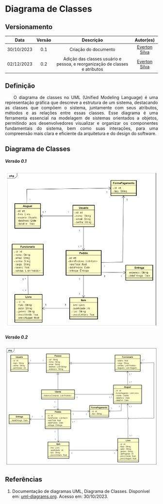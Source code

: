 # Diagrama de Classes
## Versionamento
| Data | Versão | Descrição | Autor(es) |
|:----:|:------:|:---------:|:---------:|
| 30/10/2023 | 0.1 | Criação do documento | [Everton Silva](https://github.com/EvertonFSilva) |
| 02/12/2023 | 0.2 | Adição das classes usuário e pessoa, e reorganização de classes e atributos | [Everton Silva](https://github.com/EvertonFSilva) |

## Definição

<p align="justify">&emsp;&emsp;O diagrama de classes no UML (Unified Modeling Language) é uma representação gráfica que descreve a estrutura de um sistema, destacando as classes que compõem o sistema, juntamente com seus atributos, métodos e as relações entre essas classes. Esse diagrama é uma ferramenta essencial na modelagem de sistemas orientados a objetos, permitindo aos desenvolvedores visualizar e organizar os componentes fundamentais do sistema, bem como suas interações, para uma compreensão mais clara e eficiente da arquitetura e do design do software.</p>

## Diagrama de Classes

##### *Versão 0.1*
![diagrama_de_Classes](./Imgs/DiagramaDeClasse_1.png)

##### *Versão 0.2*
![diagrama_de_Classes](./Imgs/DiagramaDeClasse_2.png)

## Referências

1. Documentação de diagramas UML, Diagrama de Classes. Disponível em: [uml-diagrams.org](https://www.uml-diagrams.org/class-diagrams-overview.html). Acesso em: 30/10/2023.